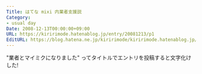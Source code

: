 ```yaml
---
Title: はてな mixi 内業者支援説
Category:
- usual day
Date: 2008-12-13T00:00:00+09:00
URL: https://kiririmode.hatenablog.jp/entry/20081213/p1
EditURL: https://blog.hatena.ne.jp/kiririmode/kiririmode.hatenablog.jp/atom/entry/8454420450078213760
---
```



"業者とマイミクになりました" ってタイトルでエントリを投稿すると文字化けした!
